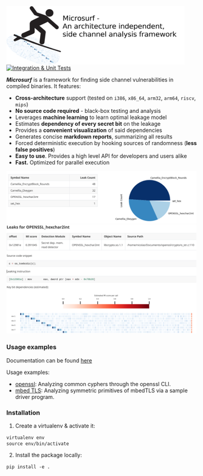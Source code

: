 <img align="left" width="700" height="230" src="doc/figures/logo.png" alt="application project app icon" style="zoom: 67%;" >


[![Integration & Unit Tests](https://github.com/Jumpst3r/msc-thesis-work/actions/workflows/pytest.yml/badge.svg)](https://github.com/Jumpst3r/msc-thesis-work/actions/workflows/pytest.yml)


***Microsurf*** is a framework for finding side channel vulnerabilities in compiled binaries. It features:


- **Cross-architecture** support (tested on `i386`, `x86_64`, `arm32`, `arm64`, `riscv`, `mips`)
- **No source code required** - black-box testing and analysis
- Leverages **machine learning** to learn optimal leakage model
- Estimates **dependency of every secret bit** on the leakage
- Provides a **convenient visualization** of said dependencies
- Generates concise **markdown reports**, summarizing all results
- Forced deterministic execution by hooking sources of randomness (**less false positives**)
- **Easy to use**. Provides a high level API for developers and users alike
- **Fast.** Optimized for parallel execution

<p float="left">
  <img src="doc/figures/overview.png" width="500"/>
  <img src="doc/figures/im1.png" width="500"/> 
</p>


### Usage examples 

Documentation can be found [here](USAGE.pdf)

Usage examples:

- [openssl](doc/examples/openssl.py): Analyzing common cyphers through the openssl CLI.
- [mbed TLS](doc/examples/mbed-tls-crypto.py): Analyzing symmetric primitives of mbedTLS via a sample driver program.

### Installation

1. Create a virtualenv & activate it:

```
virtualenv env
source env/bin/activate
```

2. Install the package locally:

```
pip install -e .
```

